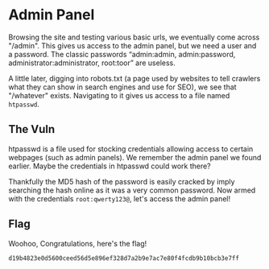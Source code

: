 # Admin Panel
Browsing the site and testing various basic urls, we eventually come across "/admin". This gives us access to the admin panel, but we need a user and a password. The classic passwords “admin:admin, admin:password, administrator:administrator, root:toor” are useless.

A little later, digging into robots.txt (a page used by websites to tell crawlers what they can show in search engines and use for SEO), we see that "/whatever" exists. Navigating to it gives us access to a file named `htpasswd`.

## The Vuln
htpasswd is a file used for stocking credentials allowing access to certain webpages (such as admin panels). We remember the admin panel we found earlier. Maybe the credentials in htpasswd could work there?

Thankfully the MD5 hash of the password is easily cracked by imply searching the hash online as it was a very common password. Now armed with the credentials `root:qwerty123@`, let's access the admin panel!

## Flag
Woohoo, Congratulations, here's the flag!
```
d19b4823e0d5600ceed56d5e896ef328d7a2b9e7ac7e80f4fcdb9b10bcb3e7ff
```